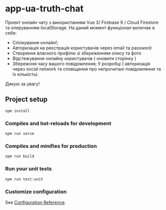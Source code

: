 # app-ua-truth-chat
Проект онлайн чату з використанням Vue 3/ Firebase 9 / Cloud Firestore та оперуванням localStorage.
На даний момент функціонал включає в себе:
- Спілкування онлайн!;
- Авторизація на реєстрація користувачів через email та password
- Створення власного профілю зі збереженням опису та фото
- Відстежування онлайну користувачів ( оновити сторінку )
- Збережння часу вашого повідомлення;
У розробці ( авторизація через social network та сповіщення про непрочитані повідомлення та їх кількість).

Дякую за увагу!

## Project setup
```
npm install
```

### Compiles and hot-reloads for development
```
npm run serve
```

### Compiles and minifies for production
```
npm run build
```

### Run your unit tests
```
npm run test:unit
```

### Customize configuration
See [Configuration Reference](https://cli.vuejs.org/config/).
